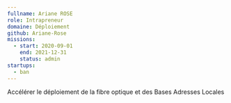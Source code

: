 ```yaml
---
fullname: Ariane ROSE
role: Intrapreneur
domaine: Déploiement
github: Ariane-Rose
missions:
  - start: 2020-09-01
    end: 2021-12-31
    status: admin
startups: 
  - ban
---
```


Accélérer le déploiement de la fibre optique et des Bases Adresses Locales
